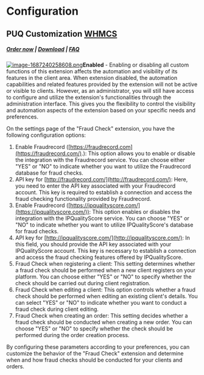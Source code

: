 # Configuration

## PUQ Customization **[WHMCS](https://puqcloud.com/link.php?id=77)**

#####  [Order now](https://puqcloud.com/whmcs-addon-puq-customization.php) | [Download](https://download.puqcloud.com/WHMCS/addons/PUQ-Customization/) | [FAQ](https://faq.puqcloud.com/)

[![image-1687240258608.png](https://doc.puq.info/uploads/images/gallery/2023-06/scaled-1680-/image-1687240258608.png)](https://doc.puq.info/uploads/images/gallery/2023-06/image-1687240258608.png)**Enabled** - Enabling or disabling all custom functions of this extension affects the automation and visibility of its features in the client area. When extension disabled, the automation capabilities and related features provided by the extension will not be active or visible to clients. However, as an administrator, you will still have access to configure and utilize the extension's functionalities through the administration interface. This gives you the flexibility to control the visibility and automation aspects of the extension based on your specific needs and preferences.

On the settings page of the "Fraud Check" extension, you have the following configuration options:

1. Enable Fraudrecord ([https://fraudrecord.com](https://fraudrecord.com/).): This option allows you to enable or disable the integration with the Fraudrecord service. You can choose either "YES" or "NO" to indicate whether you want to utilize the Fraudrecord database for fraud checks.
2. API key for [http://fraudrecord.com/](http://fraudrecord.com/): Here, you need to enter the API key associated with your Fraudrecord account. This key is required to establish a connection and access the fraud checking functionality provided by Fraudrecord.
3. Enable Fraudrecord ([https://ipqualityscore.com/](https://ipqualityscore.com/)): This option enables or disables the integration with the IPQualityScore service. You can choose "YES" or "NO" to indicate whether you want to utilize IPQualityScore's database for fraud checks.
4. API key for [http://ipqualityscore.com/](http://ipqualityscore.com/): In this field, you should provide the API key associated with your IPQualityScore account. This key is necessary to establish a connection and access the fraud checking features offered by IPQualityScore.
5. Fraud Check when registering a client: This setting determines whether a fraud check should be performed when a new client registers on your platform. You can choose either "YES" or "NO" to specify whether the check should be carried out during client registration.
6. Fraud Check when editing a client: This option controls whether a fraud check should be performed when editing an existing client's details. You can select "YES" or "NO" to indicate whether you want to conduct a fraud check during client editing.
7. Fraud Check when creating an order: This setting decides whether a fraud check should be conducted when creating a new order. You can choose "YES" or "NO" to specify whether the check should be performed during the order creation process.

By configuring these parameters according to your preferences, you can customize the behavior of the "Fraud Check" extension and determine when and how fraud checks should be conducted for your clients and orders.
